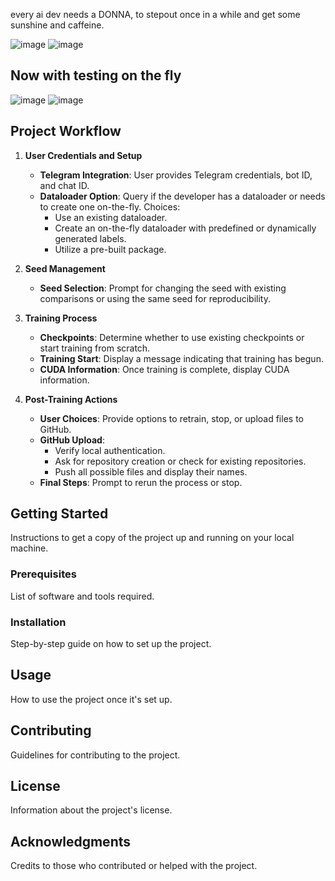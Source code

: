 every ai dev needs a DONNA, to stepout once in a while and get some sunshine and caffeine.

![image](https://github.com/user-attachments/assets/97e06283-abc8-4934-a118-21590f170c5c) ![image](https://github.com/user-attachments/assets/49eed0bd-9763-492e-b0fa-f378106bda4b)

## Now with testing on the fly
![image](https://github.com/user-attachments/assets/7e944a19-5a8f-4b4f-aa72-dcd76b43c03a) ![image](https://github.com/user-attachments/assets/d43e9de4-e6bf-411d-a497-326ca12bf55d)

## Project Workflow

1. **User Credentials and Setup**
   - **Telegram Integration**: User provides Telegram credentials, bot ID, and chat ID.
   - **Dataloader Option**: Query if the developer has a dataloader or needs to create one on-the-fly. Choices:
     - Use an existing dataloader.
     - Create an on-the-fly dataloader with predefined or dynamically generated labels.
     - Utilize a pre-built package.

2. **Seed Management**
   - **Seed Selection**: Prompt for changing the seed with existing comparisons or using the same seed for reproducibility.

3. **Training Process**
   - **Checkpoints**: Determine whether to use existing checkpoints or start training from scratch.
   - **Training Start**: Display a message indicating that training has begun.
   - **CUDA Information**: Once training is complete, display CUDA information.

4. **Post-Training Actions**
   - **User Choices**: Provide options to retrain, stop, or upload files to GitHub.
   - **GitHub Upload**:
     - Verify local authentication.
     - Ask for repository creation or check for existing repositories.
     - Push all possible files and display their names.
   - **Final Steps**: Prompt to rerun the process or stop.

## Getting Started

Instructions to get a copy of the project up and running on your local machine.

### Prerequisites

List of software and tools required.

### Installation

Step-by-step guide on how to set up the project.

## Usage

How to use the project once it's set up.

## Contributing

Guidelines for contributing to the project.

## License

Information about the project's license.

## Acknowledgments

Credits to those who contributed or helped with the project.
